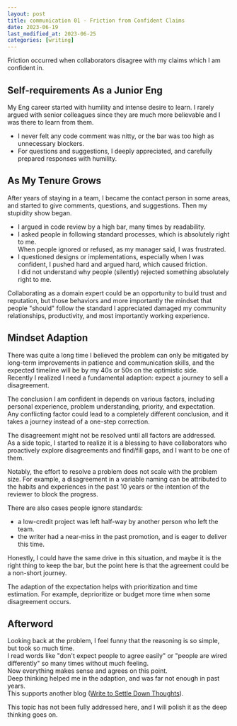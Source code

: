 ```yaml
---
layout: post
title: communication 01 - Friction from Confident Claims
date: 2023-06-19
last_modified_at: 2023-06-25
categories: [writing]
---
```


Friction occurred when collaborators disagree with my claims which I am confident in.

## Self-requirements As a Junior Eng

My Eng career started with humility and intense desire to learn.
I rarely argued with senior colleagues since they are much more believable and I was there to learn from them.
- I never felt any code comment was nitty, or the bar was too high as unnecessary blockers.
- For questions and suggestions, I deeply appreciated, and carefully prepared responses with humility.

## As My Tenure Grows

After years of staying in a team, I became the contact person in some areas, and started to give comments, questions, and suggestions. Then my stupidity show began.
- I argued in code review by a high bar, many times by readability.
- I asked people in following standard processes, which is absolutely right to me.\
When people ignored or refused, as my manager said, I was frustrated.
- I questioned designs or implementations, especially when I was confident, I pushed hard and argued hard, which caused friction.\
I did not understand why people (silently) rejected something absolutely right to me.

Collaborating as a domain expert could be an opportunity to build trust and reputation, but those behaviors and more importantly the mindset that people "should" follow the standard I appreciated damaged my community relationships, productivity, and most importantly working experience.

## Mindset Adaption

There was quite a long time I believed the problem can only be mitigated by long-term improvements in patience and communication skills, and the expected timeline will be by my 40s or 50s on the optimistic side.\
Recently I realized I need a fundamental adaption: expect a journey to sell a disagreement.

The conclusion I am confident in depends on various factors, including personal experience, problem understanding, priority, and expectation.\
Any conflicting factor could lead to a completely different conclusion, and it takes a journey instead of a one-step correction.

The disagreement might not be resolved until all factors are addressed.\
As a side topic, I started to realize it is a blessing to have collaborators who proactively explore disagreements and find/fill gaps, and I want to be one of them.

Notably, the effort to resolve a problem does not scale with the problem size. For example, a disagreement in a variable naming can be attributed to the habits and experiences in the past 10 years or the intention of the reviewer to block the progress. 

There are also cases people ignore standards:
- a low-credit project was left half-way by another person who left the team.
- the writer had a near-miss in the past promotion, and is eager to deliver this time.

Honestly, I could have the same drive in this situation, and maybe it is the right thing to keep the bar, but the point here is that the agreement could be a non-short journey.

The adaption of the expectation helps with prioritization and time estimation. For example, deprioritize or budget more time when some disagreement occurs.

## Afterword
Looking back at the problem, I feel funny that the reasoning is so simple, but took so much time.\
I read words like "don't expect people to agree easily" or "people are wired differently" so many times without much feeling.\
Now everything makes sense and agrees on this point.\
Deep thinking helped me in the adaption, and was far not enough in past years.\
This supports another blog ([Write to Settle Down Thoughts]({{site.baseurl}}/writing_01_write_to_settle_down_thoughts/)).

This topic has not been fully addressed here, and I will polish it as the deep thinking goes on.